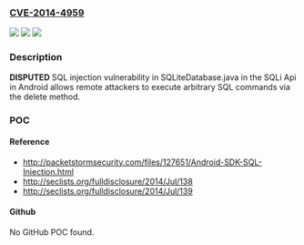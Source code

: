 ### [CVE-2014-4959](https://cve.mitre.org/cgi-bin/cvename.cgi?name=CVE-2014-4959)
![](https://img.shields.io/static/v1?label=Product&message=n%2Fa&color=blue)
![](https://img.shields.io/static/v1?label=Version&message=n%2Fa&color=blue)
![](https://img.shields.io/static/v1?label=Vulnerability&message=n%2Fa&color=brighgreen)

### Description

**DISPUTED** SQL injection vulnerability in SQLiteDatabase.java in the SQLi Api in Android allows remote attackers to execute arbitrary SQL commands via the delete method.

### POC

#### Reference
- http://packetstormsecurity.com/files/127651/Android-SDK-SQL-Injection.html
- http://seclists.org/fulldisclosure/2014/Jul/138
- http://seclists.org/fulldisclosure/2014/Jul/139

#### Github
No GitHub POC found.

